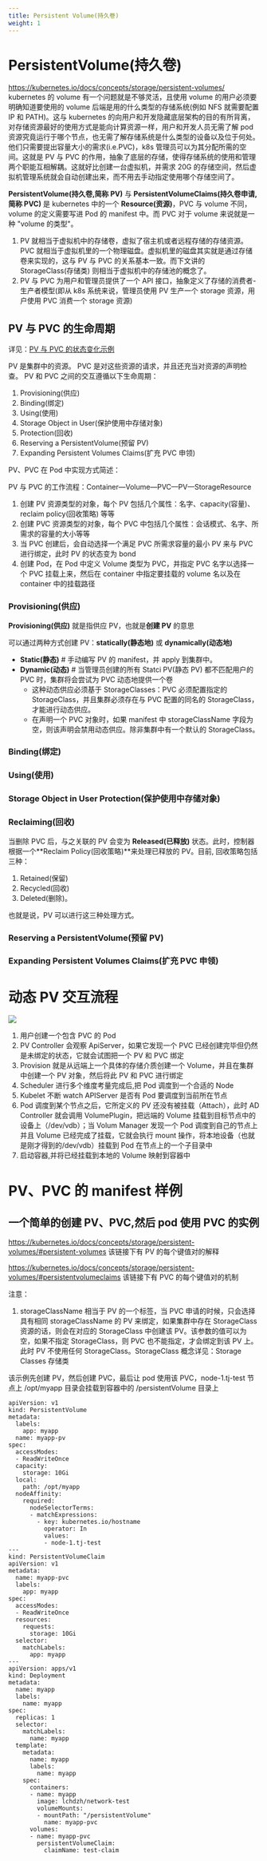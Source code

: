 ```yaml
---
title: Persistent Volume(持久卷)
weight: 1
---
```


# PersistentVolume(持久卷)

<https://kubernetes.io/docs/concepts/storage/persistent-volumes/>
kubernetes 的 volume 有一个问题就是不够灵活，且使用 volume 的用户必须要明确知道要使用的 volume 后端是用的什么类型的存储系统(例如 NFS 就需要配置 IP 和 PATH)。这与 kubernetes 的向用户和开发隐藏底层架构的目的有所背离，对存储资源最好的使用方式是能向计算资源一样，用户和开发人员无需了解 pod 资源究竟运行于哪个节点，也无需了解存储系统是什么类型的设备以及位于何处。他们只需要提出容量大小的需求(i.e.PVC)，k8s 管理员可以为其分配所需的空间。这就是 PV 与 PVC 的作用，抽象了底层的存储，使得存储系统的使用和管理两个职能互相解耦。这就好比创建一台虚拟机，并需求 20G 的存储空间，然后虚拟机管理系统就会自动创建出来，而不用去手动指定使用哪个存储空间了。

**PersistentVolume(持久卷,简称 PV)** 与 **PersistentVolumeClaims(持久卷申请,简称 PVC)** 是 kubernetes 中的一个 **Resource(资源)**，PVC 与 volume 不同，volume 的定义需要写进 Pod 的 manifest 中。而 PVC 对于 volume 来说就是一种 "volume 的类型"。

1. PV 就相当于虚拟机中的存储卷，虚拟了宿主机或者远程存储的存储资源。PVC 就相当于虚拟机里的一个物理磁盘。虚拟机里的磁盘其实就是通过存储卷来实现的，这与 PV 与 PVC 的关系基本一致。而下文讲的 StorageClass(存储类) 则相当于虚拟机中的存储池的概念了。
2. PV 与 PVC 为用户和管理员提供了一个 API 接口，抽象定义了存储的消费者-生产者模型(即从 k8s 系统来说，管理员使用 PV 生产一个 storage 资源，用户使用 PVC 消费一个 storage 资源)

## PV 与 PVC 的生命周期

详见：[PV 与 PVC 的状态变化示例](/docs/10.云原生/Kubernetes/Kubernetes%20存储/Persistent%20Volume(持久卷)/PV%20与%20PVC%20的状态变化示例.md)

PV 是集群中的资源。 PVC 是对这些资源的请求，并且还充当对资源的声明检查。 PV 和 PVC 之间的交互遵循以下生命周期：

1. Provisioning(供应)
2. Binding(绑定)
3. Using(使用)
4. Storage Object in User(保护使用中存储对象)
5. Protection(回收)
6. Reserving a PersistentVolume(预留 PV)
7. Expanding Persistent Volumes Claims(扩充 PVC 申领)

PV、PVC 在 Pod 中实现方式简述：

PV 与 PVC 的工作流程：Container—Volume—PVC—PV—StorageResource

1. 创建 PV 资源类型的对象，每个 PV 包括几个属性：名字、capacity(容量)、reclaim policy(回收策略) 等等
2. 创建 PVC 资源类型的对象，每个 PVC 中包括几个属性：会话模式、名字、所需求的容量的大小等等
3. 当 PVC 创建后，会自动选择一个满足 PVC 所需求容量的最小 PV 来与 PVC 进行绑定，此时 PV 的状态变为 bond
4. 创建 Pod，在 Pod 中定义 Volume 类型为 PVC，并指定 PVC 名字以选择一个 PVC 挂载上来，然后在 container 中指定要挂载的 volume 名以及在 container 中的挂载路径

### Provisioning(供应)

**Provisioning(供应)** 就是指供应 PV，也就是**创建 PV** 的意思

可以通过两种方式创建 PV：**statically(静态地)** 或 **dynamically(动态地)**

- **Static(静态)** # 手动编写 PV 的 manifest，并 apply 到集群中。
- **Dynamic(动态)** # 当管理员创建的所有 Statci PV(静态 PV) 都不匹配用户的 PVC 时，集群将会尝试为 PVC 动态地提供一个卷
  - 这种动态供应必须基于 StorageClasses：PVC 必须配置指定的 StorageClass，并且集群必须存在与 PVC 配置的同名的 StorageClass，才能进行动态供应。
  - 在声明一个 PVC 对象时，如果 manifest 中 storageClassName 字段为空，则该声明会禁用动态供应。除非集群中有一个默认的 StorageClass。

### Binding(绑定)

### Using(使用)

### Storage Object in User Protection(保护使用中存储对象)

### Reclaiming(回收)

当删除 PVC 后，与之关联的 PV 会变为 **Released(已释放)** 状态。此时，控制器根据一个**Reclaim Policy(回收策略)**来处理已释放的 PV。目前, 回收策略包括三种：

1. Retained(保留)
2. Recycled(回收)
3. Deleted(删除)。

也就是说，PV 可以进行这三种处理方式。

### Reserving a PersistentVolume(预留 PV)

### Expanding Persistent Volumes Claims(扩充 PVC 申领)

# 动态 PV 交互流程

![](https://notes-learning.oss-cn-beijing.aliyuncs.com/okh44l/1616117503785-5b51e61b-c925-49f1-97e4-d97e9e020268.jpeg)

1. 用户创建一个包含 PVC 的 Pod
2. PV Controller 会观察 ApiServer，如果它发现一个 PVC 已经创建完毕但仍然是未绑定的状态，它就会试图把一个 PV 和 PVC 绑定
3. Provision 就是从远端上一个具体的存储介质创建一个 Volume，并且在集群中创建一个 PV 对象，然后将此 PV 和 PVC 进行绑定
4. Scheduler 进行多个维度考量完成后,把 Pod 调度到一个合适的 Node
5. Kubelet 不断 watch APIServer 是否有 Pod 要调度到当前所在节点
6. Pod 调度到某个节点之后，它所定义的 PV 还没有被挂载（Attach），此时 AD Controller 就会调用 VolumePlugin，把远端的 Volume 挂载到目标节点中的设备上（/dev/vdb）；当 Volum Manager 发现一个 Pod 调度到自己的节点上并且 Volume 已经完成了挂载，它就会执行 mount 操作，将本地设备（也就是刚才得到的/dev/vdb）挂载到 Pod 在节点上的一个子目录中
7. 启动容器,并将已经挂载到本地的 Volume 映射到容器中

# PV、PVC 的 manifest 样例

## 一个简单的创建 PV、PVC,然后 pod 使用 PVC 的实例

<https://kubernetes.io/docs/concepts/storage/persistent-volumes/#persistent-volumes> 该链接下有 PV 的每个键值对的解释

<https://kubernetes.io/docs/concepts/storage/persistent-volumes/#persistentvolumeclaims> 该链接下有 PVC 的每个键值对的机制

注意：

1. storageClassName 相当于 PV 的一个标签，当 PVC 申请的时候，只会选择具有相同 storageClassName 的 PV 来绑定，如果集群中存在 StorageClass 资源的话，则会在对应的 StorageClass 中创建该 PV。该参数的值可以为空，如果不指定 StorageClass，则 PVC 也不能指定，才会绑定到该 PV 上。此时 PV 不使用任何 StorageClass。StorageClass 概念详见：Storage Classes 存储类

该示例先创建 PV，然后创建 PVC，最后让 pod 使用该 PVC，node-1.tj-test 节点上 /opt/myapp 目录会挂载到容器中的 /persistentVolume 目录上

    apiVersion: v1
    kind: PersistentVolume
    metadata:
      labels:
        app: myapp
      name: myapp-pv
    spec:
      accessModes:
      - ReadWriteOnce
      capacity:
        storage: 10Gi
      local:
        path: /opt/myapp
      nodeAffinity:
        required:
          nodeSelectorTerms:
          - matchExpressions:
            - key: kubernetes.io/hostname
              operator: In
              values:
              - node-1.tj-test
    ---
    kind: PersistentVolumeClaim
    apiVersion: v1
    metadata:
      name: myapp-pvc
      labels:
        app: myapp
    spec:
      accessModes:
      - ReadWriteOnce
      resources:
        requests:
          storage: 10Gi
      selector:
        matchLabels:
          app: myapp
    ---
    apiVersion: apps/v1
    kind: Deployment
    metadata:
      name: myapp
      labels:
        name: myapp
    spec:
      replicas: 1
      selector:
        matchLabels:
          name: myapp
      template:
        metadata:
          name: myapp
          labels:
            name: myapp
        spec:
          containers:
          - name: myapp
            image: lchdzh/network-test
            volumeMounts:
            - mountPath: "/persistentVolume"
              name: myapp-pvc
          volumes:
          - name: myapp-pvc
            persistentVolumeClaim:
              claimName: test-claim
